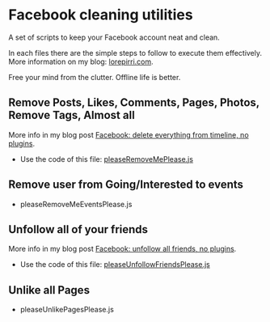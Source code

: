 # Facebook cleaning utilities

A set of scripts to keep your Facebook account neat and clean. 

In each files there are the simple steps to follow to execute them effectively. More information on my blog: [lorepirri.com](https://lorepirri.com).

Free your mind from the clutter. Offline life is better.

## Remove Posts, Likes, Comments, Pages, Photos, Remove Tags, Almost all

More info in my blog post [Facebook: delete everything from timeline, no plugins](https://lorepirri.com/facebook-remove-delete-untag-unlike-all.html).

- Use the code of this file: [pleaseRemoveMePlease.js](https://raw.githubusercontent.com/lorepirri/fb-cleaning-utilities/master/pleaseRemoveMePlease.js)

## Remove user from Going/Interested to events

- pleaseRemoveMeEventsPlease.js

## Unfollow all of your friends

More info in my blog post [Facebook: unfollow all friends, no plugins](https://lorepirri.com/facebook-unfollow-all-friends-no-plugins.html).

- Use the code of this file: [pleaseUnfollowFriendsPlease.js](https://raw.githubusercontent.com/lorepirri/fb-cleaning-utilities/master/pleaseUnfollowFriendsPlease.js)

## Unlike all Pages

- pleaseUnlikePagesPlease.js